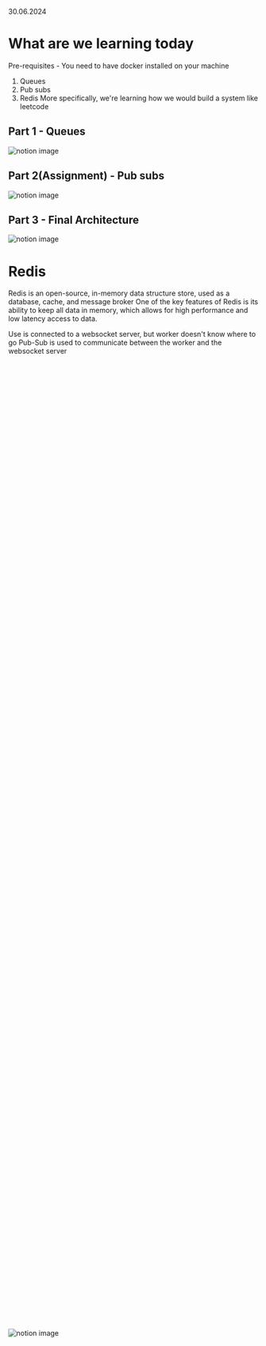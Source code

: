 30.06.2024

# What are we learning today

Pre-requisites - You need to have docker installed on your machine

1. Queues
2. Pub subs
3. Redis
   More specifically, we're learning how we would build a system like leetcode

## Part 1 - Queues

<img src="https://www.notion.so/image/https%3A%2F%2Fprod-files-secure.s3.us-west-2.amazonaws.com%2F085e8ad8-528e-47d7-8922-a23dc4016453%2F1a563dff-974c-4442-bcca-732b4b17a17f%2FScreenshot_2024-04-07_at_5.41.38_PM.png?table=block&amp;id=1deded56-46a6-4185-b309-36dd27a8c384&amp;cache=v2" alt="notion image" loading="lazy" decoding="async" class="medium-zoom-image" style="object-fit: cover;">

## Part 2(Assignment) - Pub subs

<img src="https://www.notion.so/image/https%3A%2F%2Fprod-files-secure.s3.us-west-2.amazonaws.com%2F085e8ad8-528e-47d7-8922-a23dc4016453%2Ff0f87503-6a54-44f4-b5da-cad536fac51c%2FScreenshot_2024-04-07_at_5.42.49_PM.png?table=block&amp;id=275e7cc4-ded8-4fb6-bc5f-7daaf5b4fa21&amp;cache=v2" alt="notion image" loading="lazy" decoding="async" class="medium-zoom-image" style="object-fit: cover;">

## Part 3 - Final Architecture

<img src="https://www.notion.so/image/https%3A%2F%2Fprod-files-secure.s3.us-west-2.amazonaws.com%2F085e8ad8-528e-47d7-8922-a23dc4016453%2Fa19ddc6b-fe53-4df3-9166-76e4da9f3f45%2FScreenshot_2024-04-07_at_5.45.42_PM.png?table=block&amp;id=28cb2e3e-0f9b-4741-937f-82dffb19d820&amp;cache=v2" alt="notion image" loading="lazy" decoding="async" class="medium-zoom-image" style="object-fit: cover;">

# Redis

Redis is an open-source, in-memory data structure store, used as a database, cache, and message broker
One of the key features of Redis is its ability to keep all data in memory, which allows for high performance and low latency access to data.

Use is connected to a websocket server, but worker doesn't know where to go
Pub-Sub is used to communicate between the worker and the websocket server

<div style="position: relative; display: flex; justify-content: center; align-self: center; width: 100%; max-width: 100%; flex-direction: column; height: 100%;"><img src="https://www.notion.so/image/https%3A%2F%2Fprod-files-secure.s3.us-west-2.amazonaws.com%2F085e8ad8-528e-47d7-8922-a23dc4016453%2F869853ef-8e8c-4b49-b17e-d0ef85f52eb1%2FScreenshot_2024-04-07_at_11.27.27_AM.png?table=block&amp;id=10d57a53-5435-4041-be3f-64cef41445da&amp;cache=v2" alt="notion image" loading="lazy" decoding="async" class="medium-zoom-image" style="object-fit: cover;"></div>

## In memory data structure store

Very similar to a DB, only it is in memory. That doesn’t mean it doesn’t have persistence

- RDB (Redis Database File): The RDB persistence performs point-in-time snapshots of your dataset at specified intervals. It creates a compact single-file representation of the entire Redis dataset. The snapshotting process can be configured to run at specified intervals, such as every X minutes if Y keys have changed.

```txt
save 900 1       # Save the dataset every 900 seconds if at least 1 key changed
save 300 10      # Save the dataset every 300 seconds if at least 10 keys changed
save 60 10000    # Save the dataset every 60 seconds if at least 10000 keys changed
```

- AOF (Append Only File): The AOF persistence logs every write operation received by the server, appending each operation to a file. This file can then be replayed on startup to reconstruct the dataset.

